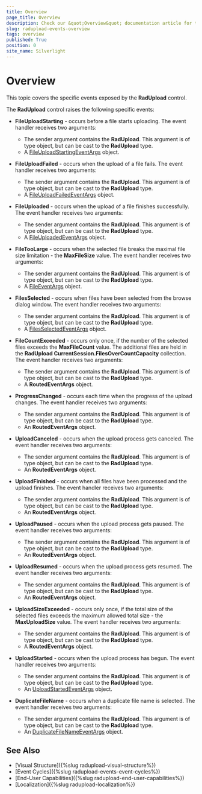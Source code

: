 ```yaml
---
title: Overview
page_title: Overview
description: Check our &quot;Overview&quot; documentation article for the RadUpload {{ site.framework_name }} control.
slug: radupload-events-overview
tags: overview
published: True
position: 0
site_name: Silverlight
---
```


# Overview

This topic covers the specific events exposed by the __RadUpload__ control.

The __RadUpload__ control raises the following specific events: 

* __FileUploadStarting__ - occurs before a file starts uploading. The event handler receives two arguments:  
	* The sender argument contains the __RadUpload__. This argument is of type object, but can be cast to the __RadUpload__ type.  
	* A [FileUploadStartingEventArgs](http://www.telerik.com/help/silverlight/t_telerik_windows_controls_fileuploadstartingeventargs.html) object.								

* __FileUploadFailed__ - occurs when the upload of a file fails. The event handler receives two arguments:
	* The sender argument contains the __RadUpload__. This argument is of type object, but can be cast to the __RadUpload__ type.  
	* A [FileUploadFailedEventArgs](http://www.telerik.com/help/silverlight/t_telerik_windows_controls_fileuploadfailedeventargs.html) object.								

* __FileUploaded__ - occurs when the upload of a file finishes successfully. The event handler receives two arguments:  
	* The sender argument contains the __RadUpload__. This argument is of type object, but can be cast to the __RadUpload__ type.  
	* A [FileUploadedEventArgs](http://www.telerik.com/help/silverlight/t_telerik_windows_controls_fileuploadedeventargs.html) object.								

* __FileTooLarge__ - occurs when the selected file breaks the maximal file size limitation - the __MaxFileSize__ value. The event handler receives two arguments:
	* The sender argument contains the __RadUpload__. This argument is of type object, but can be cast to the __RadUpload__ type.  
	* A [FileEventArgs](http://www.telerik.com/help/silverlight/t_telerik_windows_controls_fileeventargs.html) object.  

* __FilesSelected__ - occurs when files have been selected from the browse dialog window. The event handler receives two arguments:  
	* The sender argument contains the __RadUpload__. This argument is of type object, but can be cast to the __RadUpload__ type.  
	* A [FilesSelectedEventArgs](http://www.telerik.com/help/silverlight/t_telerik_windows_controls_filesselectedeventargs.html) object.  								

* __FileCountExceeded__ - occurs only once, if the number of the selected files exceeds the __MaxFileCount__ value. The additional files are held in the __RadUpload CurrentSession.FilesOverCountCapacity__ collection. The event handler receives two arguments:  
	* The sender argument contains the __RadUpload__. This argument is of type object, but can be cast to the __RadUpload__ type.  
	* A __RoutedEventArgs__ object.  								

* __ProgressChanged__ - occurs each time when the progress of the upload changes. The event handler receives two arguments:  
	* The sender argument contains the __RadUpload__. This argument is of type object, but can be cast to the __RadUpload__ type.  
	* An __RoutedEventArgs__ object.  

* __UploadCanceled__ - occurs when the upload process gets canceled. The event handler receives two arguments:  
	* The sender argument contains the __RadUpload__. This argument is of type object, but can be cast to the __RadUpload__ type.  
	* An __RoutedEventArgs__ object.								

* __UploadFinished__ - occurs when all files have been processed and the upload finishes. The event handler receives two arguments:
	* The sender argument contains the __RadUpload__. This argument is of type object, but can be cast to the __RadUpload__ type.
	* An __RoutedEventArgs__ object.								

* __UploadPaused__ - occurs when the upload process gets paused. The event handler receives two arguments:
	* The sender argument contains the __RadUpload__. This argument is of type object, but can be cast to the __RadUpload__ type.  
	* An __RoutedEventArgs__ object.  
	
* __UploadResumed__ - occurs when the upload process gets resumed. The event handler receives two arguments:
	* The sender argument contains the __RadUpload__. This argument is of type object, but can be cast to the __RadUpload__ type.								
	* An __RoutedEventArgs__ object.								

* __UploadSizeExceeded__ - occurs only once, if the total size of the selected files exceeds the maximum allowed total size - the __MaxUploadSize__ value. The event handler receives two arguments:  
	* The sender argument contains the __RadUpload__. This argument is of type object, but can be cast to the __RadUpload__ type.
	* A __RoutedEventArgs__ object.								

* __UploadStarted__ - occurs when the upload process has begun. The event handler receives two arguments:
	* The sender argument contains the __RadUpload__. This argument is of type object, but can be cast to the __RadUpload__ type.
	* An [UploadStartedEventArgs](http://www.telerik.com/help/silverlight/t_telerik_windows_controls_uploadstartedeventargs.html) object.

* __DuplicateFileName__ - occurs when a duplicate file name is selected. The event handler receives two arguments:  
	* The sender argument contains the __RadUpload__. This argument is of type object, but can be cast to the __RadUpload__ type.  
	* An [DuplicateFileNameEventArgs](http://www.telerik.com/help/silverlight/t_telerik_windows_controls_upload_eventarguments_duplicatefilenameeventargs.html) object.								

## See Also
 * [Visual Structure]({%slug radupload-visual-structure%})
 * [Event Cycles]({%slug radupload-events-event-cycles%})
 * [End-User Capabilities]({%slug radupload-end-user-capabilities%})
 * [Localization]({%slug radupload-localization%})